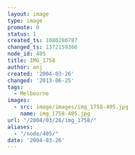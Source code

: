 ```yaml
---
layout: image
type: image
promote: 0
status: 1
created_ts: 1080280787
changed_ts: 1372159366
node_id: 405
title: IMG_1758
author: anj
created: '2004-03-26'
changed: '2013-06-25'
tags:
  - Melbourne
images:
  - src: image/images/img_1758-405.jpg
    name: img_1758-405.jpg
url: "/2004/03/26/img_1758/"
aliases:
  - "/node/405/"
date: '2004-03-26'
---
```


